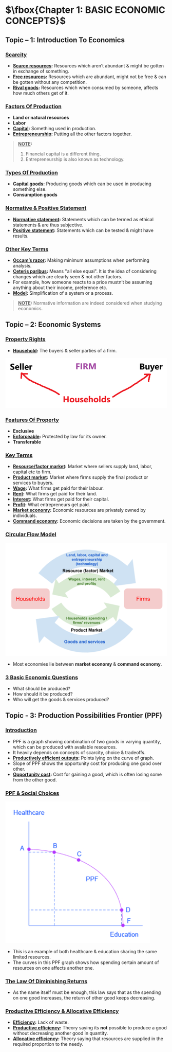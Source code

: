 # $\fbox{Chapter 1: BASIC ECONOMIC CONCEPTS}$





## **Topic – 1: Introduction To Economics**

### <u>Scarcity</u>

- **<u>Scarce resources</u>:** Resources which aren’t abundant & might be gotten in exchange of something.
- **<u>Free resources</u>:** Resources which are abundant, might not be free & can be gotten without any competition.
- **<u>Rival goods</u>:** Resources which when consumed by someone, affects how much others get of it.


### <u>Factors Of Production</u>

- **Land or natural resources**
- **Labor**
- **<u>Capital</u>:** Something used in production.
- **<u>Entrepreneurship</u>:** Putting all the other factors together.

> **<u>NOTE</u>:**
> 1. Financial capital is a different thing.
> 2. Entrepreneurship is also known as technology.


### <u>Types Of Production</u>

- **<u>Capital goods</u>:** Producing goods which can be used in producing something else.
- **Consumption goods**


### <u>Normative & Positive Statement</u>

- **<u>Normative statement</u>:** Statements which can be termed as ethical statements & are thus subjective.
- **<u>Positive statement</u>:** Statements which can be tested & might have results.


### <u>Other Key Terms</u>

- **<u>Occam’s razor</u>:** Making minimum assumptions when performing analysis.
- **<u>Ceteris paribus</u>:** Means "all else equal". It is the idea of considering changes which are clearly seen & not other factors.
- For example, how someone reacts to a price mustn’t be assuming anything about their income, preference etc.
- **<u>Model</u>:** Simplification of a system or a process.

> **<u>NOTE</u>:**
> Normative information are indeed considered when studying economics.



## **Topic – 2: Economic Systems**

### <u>Property Rights</u>

- **<u>Household</u>:** The buyers & seller parties of a firm.

![Households](Microeconomics/Khan%20Academy%20{O}/media/image1.png)


### <u>Features Of Property</u>

- **Exclusive**
- **<u>Enforceable</u>:** Protected by law for its owner.
- **Transferable**


### <u>Key Terms</u>

- **<u>Resource/factor market</u>:** Market where sellers supply land, labor, capital etc to firm.
- **<u>Product market</u>:** Market where firms supply the final product or services to buyers.
- **<u>Wage</u>:** What firms get paid for their labour.
- **<u>Rent</u>:** What firms get paid for their land.
- **<u>Interest</u>:** What firms get paid for their capital.
- **<u>Profit</u>:** What entrepreneurs get paid.
- **<u>Market economy</u>:** Economic resources are privately owned by individuals.
- **<u>Command economy</u>:** Economic decisions are taken by the government.


### <u>Circular Flow Model</u>

![Circular flow model](Microeconomics/Khan%20Academy%20{O}/media/image2.png)

- Most economies lie between **market economy** & **command economy**.


### <u>3 Basic Economic Questions</u>

- What should be produced?
- How should it be produced?
- Who will get the goods & services produced?



## **Topic - 3: Production Possibilities Frontier (PPF)**

### <u>Introduction</u>

- PPF is a graph showing combination of two goods in varying quantity, which can be produced with available resources.
- It heavily depends on concepts of scarcity, choice & tradeoffs.
- **<u>Productively efficient outputs</u>:** Points lying on the curve of graph.
- Slope of PPF shows the opportunity cost for producing one good over other.
- **<u>Opportunity cost</u>:** Cost for gaining a good, which is often losing some from the other good.


### <u>PPF & Social Choices</u>

![PPF For Healthcare v/s Education](Microeconomics/Khan%20Academy%20{O}/media/image3.png)

- This is an example of both healthcare & education sharing the same limited resources.
- The curves in this PPF graph shows how spending certain amount of resources on one affects another one.


### <u>The Law Of Diminishing Returns</u>

- As the name itself must be enough, this law says that as the spending on one good increases, the return of other good keeps decreasing.


### <u>Productive Efficiency & Allocative Efficiency</u>

- **<u>Efficiency</u>:** Lack of waste.
- **<u>Productive efficiency</u>:** Theory saying its **not** possible to produce a good without decreasing another good in quantity.
- **<u>Allocative efficiency</u>:** Theory saying that resources are supplied in the required proportion to the needy.
